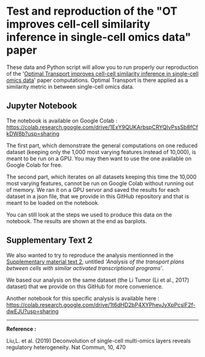 # Test and reproduction of the "OT improves cell-cell similarity inference in single-cell omics data" paper

These data and Python script will allow you to run properly our reproduction of the '[Optimal Transport improves cell-cell similarity inference in single-cell omics data](https://academic.oup.com/bioinformatics/article/38/8/2169/6528312)' paper computations. 
Optimal Transport is there applied as a similarity metric in between single-cell omics data.

## Jupyter Notebook
The notebook is available on Google Colab : https://colab.research.google.com/drive/1ExY9QUKArbspCRYQIvPssSb8fCfkDW8b?usp=sharing

The first part, which demonstrate the general computations on one reduced dataset (keeping only the 1,000 most varying features instead of 10,000), is meant to be run on a GPU. You may then want to use the one available on Google Colab for free.

The second part, which iterates on all datasets keeping this time the  10,000 most varying features, cannot be run on Google Colab without running out of memory. We ran it on a GPU servor and saved the results for each dataset in a json file, that we provide in this GitHub repository and that is meant to be loaded on the notebook.

You can still look at the steps we used to produce this data on the notebook.
The results are shown at the end as barplots.

## Supplementary Text 2
We also wanted to try to reproduce the analysis mentionned in the [Supplementary material text 2](https://oup.silverchair-cdn.com/oup/backfile/Content_public/Journal/bioinformatics/38/8/10.1093_bioinformatics_btac084/1/btac084_supplementary_data.zip?Expires=1659429360&Signature=nMn7Eju9SgLcv0wpX~JzvvFCSFokofXn95wYKUFEVS0yE2HjawQRjz9p~w1BgrO54ni5mmYxXMN1zMkWyeeZglQz-~m9vvJDhm1TUr17kLvxqPKII2es0XdLEWOPcQh64EFvUxRVF3WTG5dCBoOYT-WH8oPt1z-t1DIA52BTLgVcuvcXoG4xmMuiJK4dj1dGSRIpbDm1nLRTx9~ZGSSR8K8zWuY-nQZN47219VU3wNGLXcVZ0RasGFa9C3Yxa3udTVWYNmckyWcp9GRymluBeiqBpq-67HFKEzORM8j3s7VGOrZBM7u9c9~dKKnDBNoA9PFhJD-H0bPCjnB~uVI6FQ__&Key-Pair-Id=APKAIE5G5CRDK6RD3PGA), untitled *'Analysis of the transport plans between cells with similar activated transcriptional programs'*.

We based our analysis on the same dataset (the Li Tumor (Li et al., 2017) dataset) that we provide on this GitHub for more convenience.

Another notebook for this specific analysis is available here : https://colab.research.google.com/drive/1t6dHD2bP4XYPhevJyXpPcsIF2f-dwEJU?usp=sharing


---
**Reference :**

Liu,L. et al. (2019) Deconvolution of single-cell multi-omics layers reveals regulatory heterogeneity. Nat Commun, 10, 470
